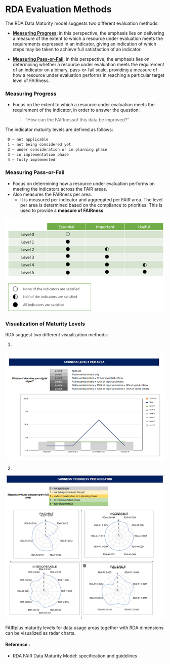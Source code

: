 
# RDA Evaluation Methods

The RDA Data Maturity model suggests two different evaluation methods:

-   [**Measuring Progress**](#measuring-progress): in this perspective, the emphasis lies on delivering a measure of the extent to which a resource under evaluation meets the requirements expressed in an indicator, giving an indication of which steps may be taken to achieve full satisfaction of an indicator.

-   [**Measuring Pass-or-Fail**](#measuring-pass-or-fail): in this perspective, the emphasis lies on determining whether a resource under evaluation meets the requirement of an indicator on a binary, pass-or-fail scale, providing a measure of how a resource under evaluation performs in reaching a particular target level of FAIRness.

### Measuring Progress
- Focus on the extent to which a resource under evaluation meets the requirement of the indicator, in order to answer the question:

	>“How can the FAIRnessof this data be improved?”

The indicator maturity levels are defined as follows:

     0 – not applicable
     1 – not being considered yet
     2 – under consideration or in planning phase
     3 – in implementation phase
     4 – fully implemented

### Measuring Pass-or-Fail
- Focus on determining how a resource under evaluation performs on meeting the indicators across the FAIR areas.
- Also measures the FAIRness per area.
	- It is measured per indicator and aggregated per FAIR area. The level per area is determined based on the compliance to priorities. This is used to provide a **measure of FAIRness**.

![compliance-levels](img/compliance-levels.PNG)


### Visualization of Maturity Levels

RDA suggest two different visualization methods:

1.
![fairness_level_area](img/fairness_level_area.PNG)

2.
![fairness_level_indicator](img/fairness_level_indicator.PNG)

FAIRplus maturity levels for data usage areas together with RDA dimensions can be visualized as radar charts.


#### Reference :
- RDA FAIR Data Maturity Model: specification and guidelines

